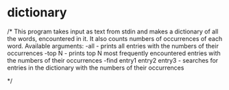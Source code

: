 dictionary
==========
/*
This program takes input as text from stdin
and makes a dictionary of all the words, encountered in it.
It also counts numbers of occurrences of each word.
Available arguments:
 -all 
	- prints all entries with the numbers of their occurrences
 -top N 
	- prints top N most frequently encountered entries with the numbers of their occurrences
 -find entry1 entry2 entry3
	- searches for entries in the dictionary with the numbers of their occurrences

 */
